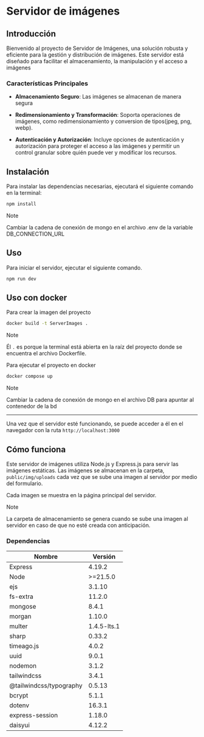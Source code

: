 # Servidor de imágenes

## Introducción

Bienvenido al proyecto de Servidor de Imágenes, una solución robusta y eficiente para la gestión y distribución de imágenes. Este servidor está diseñado para facilitar el almacenamiento, la manipulación y el acceso a imágenes

### Características Principales

- **Almacenamiento Seguro**: Las imágenes se almacenan de manera segura

- **Redimensionamiento y Transformación**: Soporta operaciones de imágenes, como redimensionamiento y conversion de tipos(jpeg, png, webp).

- **Autenticación y Autorización**: Incluye opciones de autenticación y autorización para proteger el acceso a las imágenes y permitir un control granular sobre quién puede ver y modificar los recursos.

## Instalación

Para instalar las dependencias necesarias, ejecutará el siguiente comando en la terminal:

```bash
npm install
```

>[!NOTE]
>Cambiar la cadena de conexión de mongo en el archivo .env de la variable DB_CONNECTION_URL

## Uso

Para iniciar el servidor, ejecutar el siguiente comando.

```bash
npm run dev
```

## Uso con docker

Para crear la imagen del proyecto

```bash
docker build -t ServerImages .
```

>[!NOTE]
> Él `.` es porque la terminal está abierta en la raíz del proyecto donde se encuentra el archivo Dockerfile.

Para ejecutar el proyecto en docker

```bash
docker compose up
```

>[!NOTE]
>Cambiar la cadena de conexión de mongo en el archivo DB para apuntar al contenedor de la bd

---

Una vez que el servidor esté funcionando, se puede acceder a él en el navegador con la ruta `http://localhost:3000`

## Cómo funciona

Este servidor de imágenes utiliza Node.js y Express.js para servir las imágenes estáticas. Las imágenes se almacenan en la carpeta, `public/img/uploads` cada vez que se sube una imagen al servidor por medio del formulario.

Cada imagen se muestra en la página principal del servidor.

>[!NOTE]
>La carpeta de almacenamiento se genera cuando se sube una imagen al servidor en caso de que no esté creada con anticipación.

### Dependencias

|Nombre|Versión |
|------|--------|
|Express|4.19.2|
|Node|>=21.5.0|
|ejs|3.1.10|
|fs-extra|11.2.0|
|mongose|8.4.1|
|morgan|1.10.0|
|multer|1.4.5-lts.1|
|sharp|0.33.2|
|timeago.js|4.0.2|
|uuid|9.0.1|
|nodemon|3.1.2|
|tailwindcss|3.4.1|
|@tailwindcss/typography|0.5.13|
|bcrypt|5.1.1|
|dotenv|16.3.1|
|express-session|1.18.0|
|daisyui|4.12.2|

